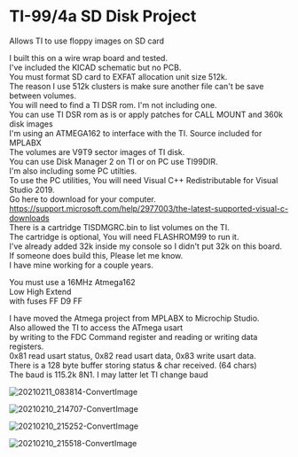 # TI-99/4a SD Disk Project
Allows TI to use floppy images on SD card

I built this on a wire wrap board and tested.<br />
I've included the KICAD schematic but no PCB.<br />
You must format SD card to EXFAT allocation unit size 512k.<br />
The reason I use 512k clusters is make sure another file can't be save between volumes.<br />
You will need to find a TI DSR rom. I'm not including one.<br />
You can use TI DSR rom as is or apply patches for CALL MOUNT and 360k disk images<br />
I'm using an ATMEGA162 to interface with the TI. Source included for MPLABX<br />
The volumes are V9T9 sector images of TI disk.<br />
You can use Disk Manager 2 on TI or on PC use TI99DIR.<br />
I'm also including some PC utilties.<br />
To use the PC utilities, You will need Visual C++ Redistributable for Visual Studio 2019.<br />
Go here to download for your computer.<br />
https://support.microsoft.com/help/2977003/the-latest-supported-visual-c-downloads<br />
There is a cartridge TISDMGRC.bin to list volumes on the TI.<br />
The cartridge is optional, You will need FLASHROM99 to run it.<br />
I've already added 32k inside my console so I didn't put 32k on this board.<br />
If someone does build this, Please let me know.<br />
I have mine working for a couple years.<br />


You must use a 16MHz Atmega162<br />
Low High Extend<br />
with fuses FF D9 FF<br />

I have moved the Atmega project from MPLABX to Microchip Studio.<br />
Also allowed the TI to access the ATmega usart<br />
by writing to the FDC Command register and reading or writing data registers.<br />
0x81 read usart status, 0x82 read usart data, 0x83 write usart data.<br />
There is a 128 byte buffer storing status & char received. (64 chars)<br />
The baud is 115.2k 8N1. I may latter let TI change baud<br />

![20210211_083814-ConvertImage](https://user-images.githubusercontent.com/6753466/107653626-736e0500-6c47-11eb-956a-0ce666fc9371.jpg)

![20210210_214707-ConvertImage](https://user-images.githubusercontent.com/6753466/107653811-a7492a80-6c47-11eb-9e17-8fb9d23c6c07.jpg)

![20210210_215252-ConvertImage](https://user-images.githubusercontent.com/6753466/107654000-d8295f80-6c47-11eb-8724-41792cc1835e.jpg)

![20210210_215518-ConvertImage](https://user-images.githubusercontent.com/6753466/107654174-0313b380-6c48-11eb-8869-f22a397665a8.jpg)
